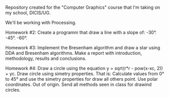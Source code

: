 Repository created for the "Computer Graphics" course that I'm
taking on my school, DICIS/UG.

We'll be working with Processing.

Homework #2:
Create a programm that draw a line with a slope of:
	-30°.
	-45°.
	-60°.

Homework #3:
Implement the Bresenham algorithm and draw a star using DDA and Bresenham algorithms.
Make a report with introduction, methodology, results and conclusions.

Homework #4:
Draw a circle using the equation y = sqrt(r*r - pow(x-xc, 2)) + yc.
Draw circle using simetry properties. That is: Calculate values from 0° to 45° and
use the simetry properties for draw all others point. Use polar coordinates. Out of origin.
Send all methods seen in class for drawind circles.